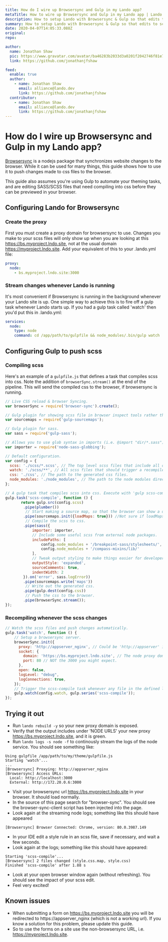 ```yaml
---
title: How do I wire up Browsersync and Gulp in my Lando app?
metaTitle: How to wire up Browsersync and Gulp in my Lando app | Lando
description: How to setup Lando with Browsersync & Gulp so that edits to scss files are reflected immediately in your browser.
summary: How to setup Lando with Browsersync & Gulp so that edits to scss files are reflected immediately in your browser.
date: 2020-04-07T14:05:33.088Z
original: 
repo: 

author:
  name: Jonathan Shaw
  pic: https://www.gravatar.com/avatar/ba46283b2033d3a0201f2042746f81e7
  link: https://github.com/jonathanjfshaw

feed:
  enable: true
  author:
    - name: Jonathan Shaw
      email: alliance@lando.dev
      link: https://github.com/jonathanjfshaw
  contributor:
    - name: Jonathan Shaw
      email: alliance@lando.dev
      link: https://github.com/jonathanjfshaw
---
```


# How do I wire up Browsersync and Gulp in my Lando app?

<GuideHeader test="" name="Jonathan Shaw" pic="https://www.gravatar.com/avatar/ba46283b2033d3a0201f2042746f81e7" link="https://github.com/jonathanjfshaw" />
<YouTube url="" />

[Browsersync](https://www.browsersync.io) is a nodejs package that synchronizes website changes to the browser. 
While it can be used for many things, this guide shows how to use it to push changes made to css files to the browser. 

This guide also assumes you're using Gulp to automate your theming tasks, and are editing SASS/SCSS files that need compiling
into css before they can be previewed in your browser.

## Configuring Lando for Browsersync

### Create the proxy

First you must create a proxy domain for browsersync to use. Changes you make to your scss files will only show up when
you are looking at this https://bs.myproject.lndo.site, not at the usual domain https://myproject.lndo.site. 
Add your equivalent of this to your .lando.yml file:
```yaml
proxy:
  node:
    - bs.myproject.lndo.site:3000
```

### Stream changes whenever Lando is running
It's most convenient if Browsersync is running in the background whenever your Lando site is up. 
One simple way to achieve this is to fire off a gulp task whenever Lando starts up. 
If you had a gulp task called 'watch' then you'd put this in .lando.yml:
```yaml
services:
  node:
    type: node
    command: cd /app/path/to/gulpfile && node_modules/.bin/gulp watch
```

## Configuring Gulp to push scss

### Compiling scss

Here's an example of a `gulpfile.js` that defines a task that compiles scss into css. 
Note the addition of `browserSync.stream()` at the end of the pipeline. 
This will send the compiled css to the browser, if browsersync is running.

```js
// Live CSS reload & browser Syncing.
var browserSync = require('browser-sync').create();

// Gulp plugin for showing scss file in browser inspect tools rather than the compiled css file.
var sourcemaps = require('gulp-sourcemaps');

// Gulp plugin for sass.
var sass = require('gulp-sass');

// Allows you to use glob syntax in imports (i.e. @import "dir/*.sass"). Use as a custom importer for node-sass.
var importer = require('node-sass-globbing');

// Default configuration.
var config = {
  scss: './scss/*.scss', // The top level scss files that include all other scss.
  watch: './scss/**', // All scss files that should trigger a recompile.
  css: './css', // The path to the generated css files.
  node_modules: './node_modules', // The path to the node modules directory.
};

// A gulp task that compiles scss into css. Execute with 'gulp scss-compile'
gulp.task('scss-compile', function () {
       return gulp.src(config.scss)
        .pipe(plumber())
         // Start making a source map, so that the browser can show a developer which scss file is responsible for a css rule.
        .pipe(sourcemaps.init({loadMaps: true})) //Not sure if loadMaps is a good idea.
         // Compile the scss to css.
        .pipe(sass({
            importer: importer,
            // Include some useful scss from external node packages.
            includePaths: [
                config.node_modules + '/breakpoint-sass/stylesheets/',
                config.node_modules + '/compass-mixins/lib/'
            ],
            // Tweak output styling to make things easier for developers.
            outputStyle: 'expanded',
            sourceComments: true,
            indentWidth: 2
        }).on('error', sass.logError))
        .pipe(sourcemaps.write('maps'))
         // Write out the generated css.
        .pipe(gulp.dest(config.css))
         // Push the css to the browser.
        .pipe(browserSync.stream());
});
```

### Recompiling whenever the scss changes

```js
// Watch the scss files and push changes automatically.
gulp.task('watch', function () {
    // Setup a browsersync server.
    browserSync.init({
      proxy: 'http://appserver_nginx', // Could be 'http://appserver' if you're running apache. 
      socket: {
        domain: 'https://bs.myproject.lndo.site', // The node proxy domain you defined in .lando.yaml. Must be https?
        port: 80 // NOT the 3000 you might expect.
      },
      open: false,
      logLevel: "debug",
      logConnections: true,
    });
    // Trigger the scss-compile task whenever any file in the defined location changes.
    gulp.watch(config.watch, gulp.series('scss-compile'));
});
```

## Trying it out

* Run `lando rebuild -y` so your new proxy domain is exposed.
* Verify that the output includes under 'NODE URLS' your new proxy https://bs.myproject.lndo.site, and it is green.
* Run `lando logs -s node -f` to continously stream the logs of the node service. You should see something like:
```
Using gulpfile /app/path/to/my/theme/gulpfile.js
Starting 'watch'...
...
[Browsersync] Proxying: http://appserver_nginx
[Browsersync] Access URLs:
  Local: http://localhost:3000
  External: http://172.20.0.6:3000
```
* Visit your browsersync url https://bs.myproject.lndo.site in your browser. It should load normally.
* In the source of this page search for "browser-sync". You should see the browser-sync-client script has been injected into the page.
* Look again at the streaming node logs; something like this should have appeared
```
[Browsersync] Browser Connected: Chrome, version: 80.0.3987.149
```
* In your IDE edit a style rule in an scss file, save if necessary, and wait a few seconds.
* Look again at the logs; something like this should have appeared:
```
Starting 'scss-compile'...
[Browsersync] 2 files changed (style.css.map, style.css)
Finished 'scss-compile' after 1.88 s
```
* Look at your open browser window again (without refreshing). You should see the impact of your scss edit.
* Feel very excited!

## Known issues

* When submitting a form on https://bs.myproject.lndo.site you will be redirected to https://appserver_nginx (which is not a working url). 
If you know a solution for this problem, please update this guide.
* So to use the forms on a site use the non-browsersync URL, i.e. https://myproject.lndo.site.


<GuideFooter test="" original="" repo=""/>
<Newsletter />
